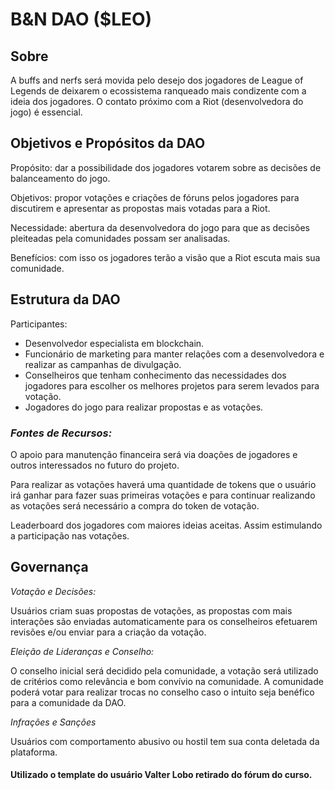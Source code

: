 # B&N DAO ($LEO)

## Sobre

A buffs and nerfs será movida pelo desejo dos jogadores de League of Legends de deixarem o ecossistema ranqueado mais condizente com a ideia dos jogadores. O contato próximo com a Riot (desenvolvedora do jogo) é essencial.

## Objetivos e Propósitos da DAO

Propósito: dar a possibilidade dos jogadores votarem sobre as decisões de balanceamento do jogo.

Objetivos: propor votações e criações de fóruns pelos jogadores para discutirem e apresentar as propostas mais votadas para a Riot.

Necessidade: abertura da desenvolvedora do jogo para que as decisões pleiteadas pela comunidades possam ser analisadas.

Benefícios: com isso os jogadores terão a visão que a Riot escuta mais sua comunidade.

## Estrutura da DAO

Participantes: 
- Desenvolvedor especialista em blockchain.
- Funcionário de marketing para manter relações com a desenvolvedora e realizar as campanhas de divulgação.
- Conselheiros que tenham conhecimento das necessidades dos jogadores para escolher os melhores projetos para serem levados para votação.
- Jogadores do jogo para realizar propostas e as votações.

### *Fontes de Recursos:* 

O apoio para manutenção financeira será via doações de jogadores e outros interessados no futuro do projeto.

Para realizar as votações haverá uma quantidade de tokens que o usuário irá ganhar para fazer suas primeiras votações e para continuar realizando as votações será necessário a compra do token de votação.

Leaderboard dos jogadores com maiores ideias aceitas. Assim estimulando a participação nas votações.

## Governança

*Votação e Decisões:*

Usuários criam suas propostas de votações, as propostas com mais interações são enviadas automaticamente para os conselheiros efetuarem revisões e/ou enviar para a criação da votação.

*Eleição de Lideranças e Conselho:*

O conselho inicial será decidido pela comunidade, a votação será utilizado de critérios como relevância e bom convívio na comunidade. A comunidade poderá votar para realizar trocas no conselho caso o intuito seja benéfico para a comunidade da DAO.

*Infrações e Sanções*

Usuários com comportamento abusivo ou hostil tem sua conta deletada da plataforma.

#### Utilizado o template do usuário Valter Lobo retirado do fórum do curso.